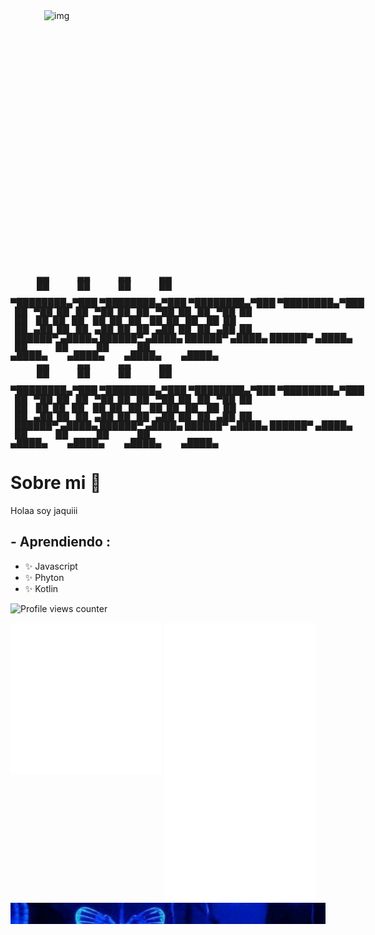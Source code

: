 

<img height="420" width="450" alt="img" align="right" src="gif2.gif">

<span style='font-family: "Lucida Console";line-height: 14px;font-size: 14px;display: inline-block;'>&nbsp;&nbsp;&nbsp;&nbsp;&nbsp;&nbsp;&nbsp;&nbsp;&nbsp;&nbsp;&nbsp;&nbsp;▄▄&nbsp;&nbsp;&nbsp;&nbsp;&nbsp;&nbsp;&nbsp;&nbsp;&nbsp;&nbsp;&nbsp;&nbsp;&nbsp;▄▄&nbsp;&nbsp;&nbsp;&nbsp;&nbsp;&nbsp;&nbsp;&nbsp;&nbsp;&nbsp;&nbsp;&nbsp;&nbsp;▄▄&nbsp;&nbsp;&nbsp;&nbsp;&nbsp;&nbsp;&nbsp;&nbsp;&nbsp;&nbsp;&nbsp;&nbsp;&nbsp;▄▄&nbsp;&nbsp;<br>&nbsp;&nbsp;&nbsp;&nbsp;&nbsp;&nbsp;&nbsp;&nbsp;&nbsp;&nbsp;&nbsp;&nbsp;██&nbsp;&nbsp;&nbsp;&nbsp;&nbsp;&nbsp;&nbsp;&nbsp;&nbsp;&nbsp;&nbsp;&nbsp;&nbsp;██&nbsp;&nbsp;&nbsp;&nbsp;&nbsp;&nbsp;&nbsp;&nbsp;&nbsp;&nbsp;&nbsp;&nbsp;&nbsp;██&nbsp;&nbsp;&nbsp;&nbsp;&nbsp;&nbsp;&nbsp;&nbsp;&nbsp;&nbsp;&nbsp;&nbsp;&nbsp;██&nbsp;&nbsp;<br>&nbsp;&nbsp;&nbsp;&nbsp;&nbsp;&nbsp;&nbsp;&nbsp;&nbsp;&nbsp;&nbsp;&nbsp;&nbsp;&nbsp;&nbsp;&nbsp;&nbsp;&nbsp;&nbsp;&nbsp;&nbsp;&nbsp;&nbsp;&nbsp;&nbsp;&nbsp;&nbsp;&nbsp;&nbsp;&nbsp;&nbsp;&nbsp;&nbsp;&nbsp;&nbsp;&nbsp;&nbsp;&nbsp;&nbsp;&nbsp;&nbsp;&nbsp;&nbsp;&nbsp;&nbsp;&nbsp;&nbsp;&nbsp;&nbsp;&nbsp;&nbsp;&nbsp;&nbsp;&nbsp;&nbsp;&nbsp;&nbsp;&nbsp;&nbsp;&nbsp;&nbsp;<br>▀████████▄▀███&nbsp;▀████████▄▀███&nbsp;▀████████▄▀███&nbsp;▀████████▄▀███&nbsp;&nbsp;<br>&nbsp;&nbsp;██&nbsp;&nbsp;&nbsp;▀██&nbsp;&nbsp;██&nbsp;&nbsp;&nbsp;██&nbsp;&nbsp;&nbsp;▀██&nbsp;&nbsp;██&nbsp;&nbsp;&nbsp;██&nbsp;&nbsp;&nbsp;▀██&nbsp;&nbsp;██&nbsp;&nbsp;&nbsp;██&nbsp;&nbsp;&nbsp;▀██&nbsp;&nbsp;██&nbsp;&nbsp;<br>&nbsp;&nbsp;██&nbsp;&nbsp;&nbsp;&nbsp;██&nbsp;&nbsp;██&nbsp;&nbsp;&nbsp;██&nbsp;&nbsp;&nbsp;&nbsp;██&nbsp;&nbsp;██&nbsp;&nbsp;&nbsp;██&nbsp;&nbsp;&nbsp;&nbsp;██&nbsp;&nbsp;██&nbsp;&nbsp;&nbsp;██&nbsp;&nbsp;&nbsp;&nbsp;██&nbsp;&nbsp;██&nbsp;&nbsp;<br>&nbsp;&nbsp;██&nbsp;&nbsp;&nbsp;▄██&nbsp;&nbsp;██&nbsp;&nbsp;&nbsp;██&nbsp;&nbsp;&nbsp;▄██&nbsp;&nbsp;██&nbsp;&nbsp;&nbsp;██&nbsp;&nbsp;&nbsp;▄██&nbsp;&nbsp;██&nbsp;&nbsp;&nbsp;██&nbsp;&nbsp;&nbsp;▄██&nbsp;&nbsp;██&nbsp;&nbsp;<br>&nbsp;&nbsp;██████▀&nbsp;▄████▄&nbsp;██████▀&nbsp;▄████▄&nbsp;██████▀&nbsp;▄████▄&nbsp;██████▀&nbsp;▄████▄<br>&nbsp;&nbsp;██&nbsp;&nbsp;&nbsp;&nbsp;&nbsp;&nbsp;&nbsp;&nbsp;&nbsp;&nbsp;&nbsp;&nbsp;&nbsp;██&nbsp;&nbsp;&nbsp;&nbsp;&nbsp;&nbsp;&nbsp;&nbsp;&nbsp;&nbsp;&nbsp;&nbsp;&nbsp;██&nbsp;&nbsp;&nbsp;&nbsp;&nbsp;&nbsp;&nbsp;&nbsp;&nbsp;&nbsp;&nbsp;&nbsp;&nbsp;██&nbsp;&nbsp;&nbsp;&nbsp;&nbsp;&nbsp;&nbsp;&nbsp;&nbsp;&nbsp;&nbsp;&nbsp;<br>▄████▄&nbsp;&nbsp;&nbsp;&nbsp;&nbsp;&nbsp;&nbsp;&nbsp;&nbsp;▄████▄&nbsp;&nbsp;&nbsp;&nbsp;&nbsp;&nbsp;&nbsp;&nbsp;&nbsp;▄████▄&nbsp;&nbsp;&nbsp;&nbsp;&nbsp;&nbsp;&nbsp;&nbsp;&nbsp;▄████▄&nbsp;&nbsp;&nbsp;&nbsp;&nbsp;&nbsp;&nbsp;&nbsp;&nbsp;&nbsp;<br></span><span style='font-family: "Lucida Console";line-height: 14px;font-size: 14px;display: inline-block;'>&nbsp;&nbsp;&nbsp;&nbsp;&nbsp;&nbsp;&nbsp;&nbsp;&nbsp;&nbsp;&nbsp;&nbsp;▄▄&nbsp;&nbsp;&nbsp;&nbsp;&nbsp;&nbsp;&nbsp;&nbsp;&nbsp;&nbsp;&nbsp;&nbsp;&nbsp;▄▄&nbsp;&nbsp;&nbsp;&nbsp;&nbsp;&nbsp;&nbsp;&nbsp;&nbsp;&nbsp;&nbsp;&nbsp;&nbsp;▄▄&nbsp;&nbsp;&nbsp;&nbsp;&nbsp;&nbsp;&nbsp;&nbsp;&nbsp;&nbsp;&nbsp;&nbsp;&nbsp;▄▄&nbsp;&nbsp;<br>&nbsp;&nbsp;&nbsp;&nbsp;&nbsp;&nbsp;&nbsp;&nbsp;&nbsp;&nbsp;&nbsp;&nbsp;██&nbsp;&nbsp;&nbsp;&nbsp;&nbsp;&nbsp;&nbsp;&nbsp;&nbsp;&nbsp;&nbsp;&nbsp;&nbsp;██&nbsp;&nbsp;&nbsp;&nbsp;&nbsp;&nbsp;&nbsp;&nbsp;&nbsp;&nbsp;&nbsp;&nbsp;&nbsp;██&nbsp;&nbsp;&nbsp;&nbsp;&nbsp;&nbsp;&nbsp;&nbsp;&nbsp;&nbsp;&nbsp;&nbsp;&nbsp;██&nbsp;&nbsp;<br>&nbsp;&nbsp;&nbsp;&nbsp;&nbsp;&nbsp;&nbsp;&nbsp;&nbsp;&nbsp;&nbsp;&nbsp;&nbsp;&nbsp;&nbsp;&nbsp;&nbsp;&nbsp;&nbsp;&nbsp;&nbsp;&nbsp;&nbsp;&nbsp;&nbsp;&nbsp;&nbsp;&nbsp;&nbsp;&nbsp;&nbsp;&nbsp;&nbsp;&nbsp;&nbsp;&nbsp;&nbsp;&nbsp;&nbsp;&nbsp;&nbsp;&nbsp;&nbsp;&nbsp;&nbsp;&nbsp;&nbsp;&nbsp;&nbsp;&nbsp;&nbsp;&nbsp;&nbsp;&nbsp;&nbsp;&nbsp;&nbsp;&nbsp;&nbsp;&nbsp;&nbsp;<br>▀████████▄▀███&nbsp;▀████████▄▀███&nbsp;▀████████▄▀███&nbsp;▀████████▄▀███&nbsp;&nbsp;<br>&nbsp;&nbsp;██&nbsp;&nbsp;&nbsp;▀██&nbsp;&nbsp;██&nbsp;&nbsp;&nbsp;██&nbsp;&nbsp;&nbsp;▀██&nbsp;&nbsp;██&nbsp;&nbsp;&nbsp;██&nbsp;&nbsp;&nbsp;▀██&nbsp;&nbsp;██&nbsp;&nbsp;&nbsp;██&nbsp;&nbsp;&nbsp;▀██&nbsp;&nbsp;██&nbsp;&nbsp;<br>&nbsp;&nbsp;██&nbsp;&nbsp;&nbsp;&nbsp;██&nbsp;&nbsp;██&nbsp;&nbsp;&nbsp;██&nbsp;&nbsp;&nbsp;&nbsp;██&nbsp;&nbsp;██&nbsp;&nbsp;&nbsp;██&nbsp;&nbsp;&nbsp;&nbsp;██&nbsp;&nbsp;██&nbsp;&nbsp;&nbsp;██&nbsp;&nbsp;&nbsp;&nbsp;██&nbsp;&nbsp;██&nbsp;&nbsp;<br>&nbsp;&nbsp;██&nbsp;&nbsp;&nbsp;▄██&nbsp;&nbsp;██&nbsp;&nbsp;&nbsp;██&nbsp;&nbsp;&nbsp;▄██&nbsp;&nbsp;██&nbsp;&nbsp;&nbsp;██&nbsp;&nbsp;&nbsp;▄██&nbsp;&nbsp;██&nbsp;&nbsp;&nbsp;██&nbsp;&nbsp;&nbsp;▄██&nbsp;&nbsp;██&nbsp;&nbsp;<br>&nbsp;&nbsp;██████▀&nbsp;▄████▄&nbsp;██████▀&nbsp;▄████▄&nbsp;██████▀&nbsp;▄████▄&nbsp;██████▀&nbsp;▄████▄<br>&nbsp;&nbsp;██&nbsp;&nbsp;&nbsp;&nbsp;&nbsp;&nbsp;&nbsp;&nbsp;&nbsp;&nbsp;&nbsp;&nbsp;&nbsp;██&nbsp;&nbsp;&nbsp;&nbsp;&nbsp;&nbsp;&nbsp;&nbsp;&nbsp;&nbsp;&nbsp;&nbsp;&nbsp;██&nbsp;&nbsp;&nbsp;&nbsp;&nbsp;&nbsp;&nbsp;&nbsp;&nbsp;&nbsp;&nbsp;&nbsp;&nbsp;██&nbsp;&nbsp;&nbsp;&nbsp;&nbsp;&nbsp;&nbsp;&nbsp;&nbsp;&nbsp;&nbsp;&nbsp;<br>▄████▄&nbsp;&nbsp;&nbsp;&nbsp;&nbsp;&nbsp;&nbsp;&nbsp;&nbsp;▄████▄&nbsp;&nbsp;&nbsp;&nbsp;&nbsp;&nbsp;&nbsp;&nbsp;&nbsp;▄████▄&nbsp;&nbsp;&nbsp;&nbsp;&nbsp;&nbsp;&nbsp;&nbsp;&nbsp;▄████▄&nbsp;&nbsp;&nbsp;&nbsp;&nbsp;&nbsp;&nbsp;&nbsp;&nbsp;&nbsp;<br></span>

# <div align="left">Sobre mi 💬 </div>  

 Holaa soy jaquiii


## - Aprendiendo :
- ✨ Javascript
- ✨ Phyton
- ✨ Kotlin


![Profile views counter](https://komarev.com/ghpvc/?username=jackvvl&&style=flat-square)  



<div>
  <img src="/metrics1.svg" width="48%" align="top" />
  <img src="/metrics2.svg" width="48%"  />
</div>

<div class="contenedor">
<img src="3vs4.png" align="top">
</div>



